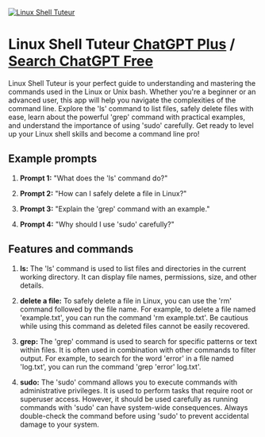 
[![Linux Shell Tuteur](https://files.oaiusercontent.com/file-mxZu9Z005Pec7ZGS2ICtyG5z?se=2123-10-17T22%3A35%3A48Z&sp=r&sv=2021-08-06&sr=b&rscc=max-age%3D31536000%2C%20immutable&rscd=attachment%3B%20filename%3Dba8d8d5e-b07d-447d-9ea1-d6224e0c5454.png&sig=QHdtOFGu82KdvRDAaQpknQ5yB%2BPfVRGu86BZNRUeeOQ%3D)](https://chat.openai.com/g/g-9SZeKQGnd-linux-shell-tuteur)

# Linux Shell Tuteur [ChatGPT Plus](https://chat.openai.com/g/g-9SZeKQGnd-linux-shell-tuteur) / [Search ChatGPT Free](https://gptcall.net/index.html#/?search=Linux%20Shell%20Tuteur)

Linux Shell Tuteur is your perfect guide to understanding and mastering the commands used in the Linux or Unix bash. Whether you're a beginner or an advanced user, this app will help you navigate the complexities of the command line. Explore the 'ls' command to list files, safely delete files with ease, learn about the powerful 'grep' command with practical examples, and understand the importance of using 'sudo' carefully. Get ready to level up your Linux shell skills and become a command line pro!

## Example prompts

1. **Prompt 1:** "What does the 'ls' command do?"

2. **Prompt 2:** "How can I safely delete a file in Linux?"

3. **Prompt 3:** "Explain the 'grep' command with an example."

4. **Prompt 4:** "Why should I use 'sudo' carefully?"

## Features and commands

1. **ls:** The 'ls' command is used to list files and directories in the current working directory. It can display file names, permissions, size, and other details.

2. **delete a file:** To safely delete a file in Linux, you can use the 'rm' command followed by the file name. For example, to delete a file named 'example.txt', you can run the command 'rm example.txt'. Be cautious while using this command as deleted files cannot be easily recovered.

3. **grep:** The 'grep' command is used to search for specific patterns or text within files. It is often used in combination with other commands to filter output. For example, to search for the word 'error' in a file named 'log.txt', you can run the command 'grep 'error' log.txt'.

4. **sudo:** The 'sudo' command allows you to execute commands with administrative privileges. It is used to perform tasks that require root or superuser access. However, it should be used carefully as running commands with 'sudo' can have system-wide consequences. Always double-check the command before using 'sudo' to prevent accidental damage to your system.


